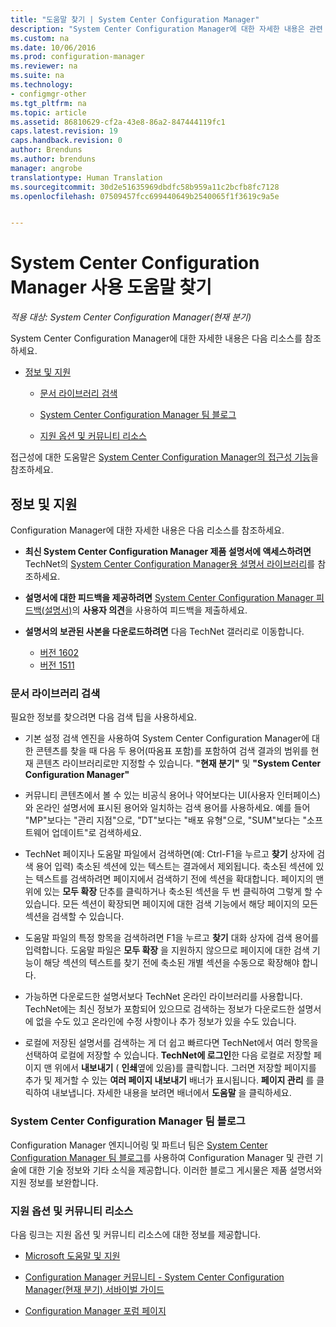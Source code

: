 ```yaml
---
title: "도움말 찾기 | System Center Configuration Manager"
description: "System Center Configuration Manager에 대한 자세한 내용은 관련 리소스를 찾아보세요."
ms.custom: na
ms.date: 10/06/2016
ms.prod: configuration-manager
ms.reviewer: na
ms.suite: na
ms.technology:
- configmgr-other
ms.tgt_pltfrm: na
ms.topic: article
ms.assetid: 86810629-cf2a-43e8-86a2-847444119fc1
caps.latest.revision: 19
caps.handback.revision: 0
author: Brenduns
ms.author: brenduns
manager: angrobe
translationtype: Human Translation
ms.sourcegitcommit: 30d2e51635969dbdfc58b959a11c2bcfb8fc7128
ms.openlocfilehash: 07509457fcc699440649b2540065f1f3619c9a5e


---
```

# <a name="find-help-for-using-system-center-configuration-manager"></a>System Center Configuration Manager 사용 도움말 찾기

*적용 대상: System Center Configuration Manager(현재 분기)*

System Center Configuration Manager에 대한 자세한 내용은 다음 리소스를 참조하세요.  

-   [정보 및 지원](#bkmk_Info)  

    -   [문서 라이브러리 검색](#BKMK_SearchTips)  

    -   [System Center Configuration Manager 팀 블로그](#BKMK_ProductGroupBlog)  

    -   [지원 옵션 및 커뮤니티 리소스](#BKMK_SupportOptions)

  접근성에 대한 도움말은 [System Center Configuration Manager의 접근성 기능](../../core/understand/accessibility-features.md)을 참조하세요.

##  <a name="a-namebkmkinfoa-information-and-support"></a><a name="bkmk_Info"></a> 정보 및 지원  
 Configuration Manager에 대한 자세한 내용은 다음 리소스를 참조하세요.  

-   **최신 System Center Configuration Manager 제품 설명서에 액세스하려면** TechNet의 [System Center Configuration Manager용 설명서 라이브러리](http://go.microsoft.com/fwlink/p/?LinkId=691974)를 참조하세요.  

-   **설명서에 대한 피드백을 제공하려면** [System Center Configuration Manager 피드백(설명서)](https://configurationmanager.uservoice.com/forums/300492-ideas/category/112371-documentation)의 **사용자 의견**을 사용하여 피드백을 제출하세요.  

-   **설명서의 보관된 사본을 다운로드하려면** 다음 TechNet 갤러리로 이동합니다.

    - [버전 1602](https://gallery.technet.microsoft.com/documentation-for-system-ea90eaf1)
    - [버전 1511](https://gallery.technet.microsoft.com/documentation-for-system-ea90eaf1)

###  <a name="a-namebkmksearchtipsa-search-the-documentation-library"></a><a name="BKMK_SearchTips"></a> 문서 라이브러리 검색  
 필요한 정보를 찾으려면 다음 검색 팁을 사용하세요.  

-   기본 설정 검색 엔진을 사용하여 System Center Configuration Manager에 대한 콘텐츠를 찾을 때 다음 두 용어(따옴표 포함)를 포함하여 검색 결과의 범위를 현재 콘텐츠 라이브러리로만 지정할 수 있습니다. **"현재 분기"** 및 **"System Center Configuration Manager"**  

-   커뮤니티 콘텐츠에서 볼 수 있는 비공식 용어나 약어보다는 UI(사용자 인터페이스)와 온라인 설명서에 표시된 용어와 일치하는 검색 용어를 사용하세요. 예를 들어 "MP"보다는 "관리 지점"으로, "DT"보다는 "배포 유형"으로, "SUM"보다는 "소프트웨어 업데이트"로 검색하세요.  

-   TechNet 페이지나 도움말 파일에서 검색하면(예: Ctrl-F1을 누르고 **찾기** 상자에 검색 용어 입력) 축소된 섹션에 있는 텍스트는 결과에서 제외됩니다. 축소된 섹션에 있는 텍스트를 검색하려면 페이지에서 검색하기 전에 섹션을 확대합니다. 페이지의 맨 위에 있는 **모두 확장** 단추를 클릭하거나 축소된 섹션을 두 번 클릭하여 그렇게 할 수 있습니다. 모든 섹션이 확장되면 페이지에 대한 검색 기능에서 해당 페이지의 모든 섹션을 검색할 수 있습니다.  

-   도움말 파일의 특정 항목을 검색하려면 F1을 누르고 **찾기** 대화 상자에 검색 용어를 입력합니다. 도움말 파일은 **모두 확장** 을 지원하지 않으므로 페이지에 대한 검색 기능이 해당 섹션의 텍스트를 찾기 전에 축소된 개별 섹션을 수동으로 확장해야 합니다.  

-   가능하면 다운로드한 설명서보다 TechNet 온라인 라이브러리를 사용합니다. TechNet에는 최신 정보가 포함되어 있으므로 검색하는 정보가 다운로드한 설명서에 없을 수도 있고 온라인에 수정 사항이나 추가 정보가 있을 수도 있습니다.  

-   로컬에 저장된 설명서를 검색하는 게 더 쉽고 빠르다면 TechNet에서 여러 항목을 선택하여 로컬에 저장할 수 있습니다. **TechNet에 로그인**한 다음 로컬로 저장할 페이지 맨 위에서 **내보내기** ( **인쇄**옆에 있음)를 클릭합니다. 그러면 저장할 페이지를 추가 및 제거할 수 있는 **여러 페이지 내보내기** 배너가 표시됩니다. **페이지 관리** 를 클릭하여 내보냅니다. 자세한 내용을 보려면 배너에서 **도움말** 을 클릭하세요.  

###  <a name="a-namebkmkproductgroupbloga-the-system-center-configuration-manager-team-blog"></a><a name="BKMK_ProductGroupBlog"></a> System Center Configuration Manager 팀 블로그  
 Configuration Manager 엔지니어링 및 파트너 팀은 [System Center Configuration Manager 팀 블로그](http://go.microsoft.com/fwlink/?LinkId=191941)를 사용하여 Configuration Manager 및 관련 기술에 대한 기술 정보와 기타 소식을 제공합니다. 이러한 블로그 게시물은 제품 설명서와 지원 정보를 보완합니다.  

###  <a name="a-namebkmksupportoptionsa-support-options-and-community-resources"></a><a name="BKMK_SupportOptions"></a> 지원 옵션 및 커뮤니티 리소스  
 다음 링크는 지원 옵션 및 커뮤니티 리소스에 대한 정보를 제공합니다.  

-   [Microsoft 도움말 및 지원](http://go.microsoft.com/fwlink/?LinkId=243064)  

-   [Configuration Manager 커뮤니티 - System Center Configuration Manager(현재 분기) 서바이벌 가이드](http://social.technet.microsoft.com/wiki/contents/articles/33035.system-center-configuration-manager-current-branch-survival-guide.aspx )  

-   [Configuration Manager 포럼 페이지](https://social.technet.microsoft.com/Forums/en-US/home?category=ConfigMgrCB)  



<!--HONumber=Nov16_HO1-->


